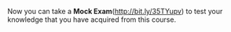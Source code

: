 Now you can take a **Mock Exam**(http://bit.ly/35TYupv) to test your knowledge that you have acquired from this course. 
